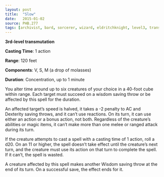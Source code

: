 ```yaml
---
layout: post
title:  "Slow"
date:   2015-01-02
source: PHB.277
tags: [archivist, bard, sorcerer, wizard, eldritchknight, level3, transmutation]
---
```


**3rd-level transmutation**

**Casting Time**: 1 action

**Range**: 120 feet

**Components**: V, S, M (a drop of molasses)

**Duration**: Concentration, up to 1 minute

You alter time around up to six creatures of your choice in a 40-foot cube within range. Each target must succeed on a wisdom saving throw or be affected by this spell for the duration.

An affected target’s speed is halved, it takes a -2 penalty to AC and Dexterity saving throws, and it can’t use reactions. On its turn, it can use either an action or a bonus action, not both. Regardless of the creature’s abilities or magic items, it can’t make more than one melee or ranged attack during its turn.

If the creature attempts to cast a spell with a casting time of 1 action, roll a d20. On an 11 or higher, the spell doesn’t take effect until the creature’s next turn, and the creature must use its action on that turn to complete the spell. If it can’t, the spell is wasted.

A creature affected by this spell makes another Wisdom saving throw at the end of its turn. On a successful save, the effect ends for it.
